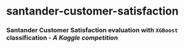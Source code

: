 # santander-customer-satisfaction
### Santander Customer Satisfaction evaluation with `XGBoost` classification - *A Kaggle competition*
